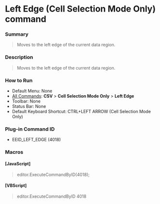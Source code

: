 # Left Edge (Cell Selection Mode Only) command

### Summary

> Moves to the left edge of the current data region.

### Description

> Moves to the left edge of the current data region.

### How to Run

- Default Menu: None
- [All Commands](../tools/all_commands): **CSV** \> **Cell Selection Mode Only** \> **Left Edge**
- Toolbar: None
- Status Bar: None
- Default Keyboard Shortcut: CTRL+LEFT ARROW (Cell Selection Mode Only)

### Plug-in Command ID

- EEID\_LEFT\_EDGE (4018)

### Macros

#### \[JavaScript\]

> editor.ExecuteCommandByID(4018);

#### \[VBScript\]

> editor.ExecuteCommandByID 4018
